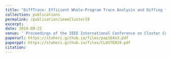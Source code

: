 ```yaml
---
title: "DiffTrace: Efficient Whole-Program Trace Analysis and Diffing for Debugging"
collection: publications
permalink: /publication/ieeeCluster19
excerpt:
date: 2019-09-22
venue: ' Proceedings of the IEEE International Conference on Cluster Computing, Albuquerque, New Mexico, September 2019 (acceptance rate: 23%)'
paperurl: https://staheri.github.io/files/pap164s3.pdf
paperppt: https://staheri.github.io/files/CLUSTER19.pdf
citation:
---
```


